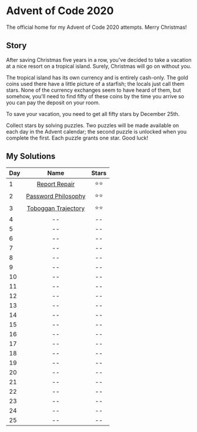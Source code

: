 # Advent of Code 2020

The official home for my Advent of Code 2020 attempts.
Merry Christmas!

## Story
After saving Christmas five years in a row, you've decided to take a vacation at a nice resort on a tropical island. Surely, Christmas will go on without you.

The tropical island has its own currency and is entirely cash-only. The gold coins used there have a little picture of a starfish; the locals just call them stars. None of the currency exchanges seem to have heard of them, but somehow, you'll need to find fifty of these coins by the time you arrive so you can pay the deposit on your room.

To save your vacation, you need to get all fifty stars by December 25th.

Collect stars by solving puzzles. Two puzzles will be made available on each day in the Advent calendar; the second puzzle is unlocked when you complete the first. Each puzzle grants one star. Good luck!


## My Solutions
| Day | Name | Stars | 
|---|:---:|:---:|
| 1 | [Report Repair](https://github.com/prescarlton/advent-of-code-2020/tree/main/day-1) | ⭐️⭐️ |
| 2 | [Password Philosophy](https://github.com/prescarlton/advent-of-code-2020/tree/main/day-2) | ⭐️⭐️ |
| 3 | [Toboggan Trajectory](https://github.com/prescarlton/advent-of-code-2020/tree/main/day-3) | ⭐️⭐️ |
| 4 | -- | -- |
| 5 | -- | -- |
| 6 | -- | -- |
| 7 | -- | -- |
| 8 | -- | -- |
| 9 | -- | -- |
| 10 | -- | -- |
| 11 | -- | -- |
| 12 | -- | -- |
| 13 | -- | -- |
| 14 | -- | -- |
| 15 | -- | -- |
| 16 | -- | -- |
| 17 | -- | -- |
| 18 | -- | -- |
| 19 | -- | -- |
| 20 | -- | -- |
| 21 | -- | -- |
| 22 | -- | -- |
| 23 | -- | -- |
| 24 | -- | -- |
| 25 | -- | -- |
